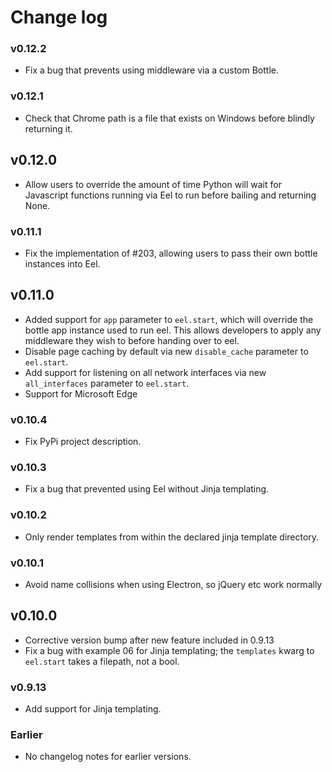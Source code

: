 # Change log

### v0.12.2
* Fix a bug that prevents using middleware via a custom Bottle.

### v0.12.1
* Check that Chrome path is a file that exists on Windows before blindly returning it.

## v0.12.0
* Allow users to override the amount of time Python will wait for Javascript functions running via Eel to run before bailing and returning None.

### v0.11.1
* Fix the implementation of #203, allowing users to pass their own bottle instances into Eel.

## v0.11.0
* Added support for `app` parameter to `eel.start`, which will override the bottle app instance used to run eel. This
allows developers to apply any middleware they wish to before handing over to eel.
* Disable page caching by default via new `disable_cache` parameter to `eel.start`.
* Add support for listening on all network interfaces via new `all_interfaces` parameter to `eel.start`.
* Support for Microsoft Edge

### v0.10.4
* Fix PyPi project description.

### v0.10.3
* Fix a bug that prevented using Eel without Jinja templating.

### v0.10.2
* Only render templates from within the declared jinja template directory.

### v0.10.1
* Avoid name collisions when using Electron, so jQuery etc work normally

## v0.10.0
* Corrective version bump after new feature included in 0.9.13
* Fix a bug with example 06 for Jinja templating; the `templates` kwarg to `eel.start` takes a filepath, not a bool.

### v0.9.13
* Add support for Jinja templating.

### Earlier
* No changelog notes for earlier versions.
